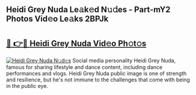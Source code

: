 ## Heidi Grey Nuda Le𝚊k𝚎d N𝚞𝚍es - Part-mY2 Photos Vid𝚎o Le𝚊ks 2BPJk

# <h2><a href="http://fbclgv.evod.top/?m=Heidi+Grey+Nuda">🔗 👉🔴 Heidi Grey Nuda Vid𝚎o Ph𝚘t𝚘s</a></h2>

[![Heidi Grey Nuda N𝚞d𝚎s](https://i.imgur.com/8V9OHl7.gif)](http://fbclgv.evod.top/?m=Heidi+Grey+Nuda)
Social media personality Heidi Grey Nuda, famous for sharing lifestyle and dance content, including dance performances and vlogs. Heidi Grey Nuda public image is one of strength and resilience, but he's not immune to the challenges that come with being in the public eye. 

